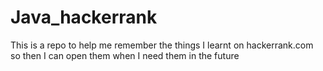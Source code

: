 # Java_hackerrank

This is a repo to help me remember the things I learnt on hackerrank.com so then I can open them when I need them in the future

